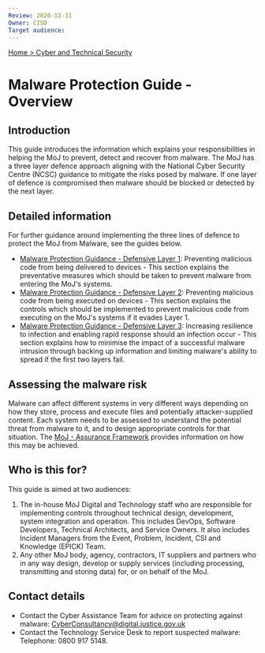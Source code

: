 ```yaml
---
Review: 2020-12-31
Owner: CISO
Target audience:
---
```


[Home > Cyber and Technical Security](home-security-policies-guides.md)

# Malware Protection Guide - Overview

## Introduction

This guide introduces the information which explains your responsibilities in helping the MoJ to prevent, detect and recover from malware. The MoJ has a three layer defence approach aligning with the National Cyber Security Centre (NCSC) guidance to mitigate the risks posed by malware. If one layer of defence is compromised then malware should be blocked or detected by the next layer.

## Detailed information

For further guidance around implementing the three lines of defence to protect the MoJ from Malware, see the guides below.

* [Malware Protection Guidance - Defensive Layer 1](malware-protection-guidance-defensive-layer-1.md): Preventing malicious code from being delivered to devices - This section explains the preventative measures which should be taken to prevent malware from entering the MoJ's systems.
* [Malware Protection Guidance - Defensive Layer 2](malware-protection-guidance-defensive-layer-2.md): Preventing malicious code from being executed on devices - This section explains the controls which should be implemented to prevent malicious code from executing on the MoJ's systems if it evades Layer 1.
* [Malware Protection Guidance - Defensive Layer 3](malware-protection-guidance-defensive-layer-3.md): Increasing resilience to infection and enabling rapid response should an infection occur - This section explains how to minimise the impact of a successful malware intrusion through backing up information and limiting malware's ability to spread if the first two layers fail.

## Assessing the malware risk

Malware can affect different systems in very different ways depending on how they store, process and execute files and potentially attacker-supplied content. Each system needs to be assessed to understand the potential threat from malware to it, and to design appropriate controls for that situation.  The [MoJ - Assurance Framework](https://docs.google.com/document/d/1ni5bn9vXUj4JFKcoiEO8x31TFCE3AVWN-HxZcVzfNnc/edit?ts=5f10064a) provides information on how this may be achieved.

## Who is this for?

This guide is aimed at two audiences:

1. The in-house MoJ Digital and Technology staff who are responsible for implementing controls throughout technical design, development, system integration and operation. This includes DevOps, Software Developers, Technical Architects, and Service Owners. It also includes Incident Managers from the Event, Problem, Incident, CSI and Knowledge (EPICK) Team.
2. Any other MoJ body, agency, contractors, IT suppliers and partners who in any way design, develop or supply services (including processing, transmitting and storing data) for, or on behalf of the MoJ.

## Contact details

* Contact the Cyber Assistance Team for advice on protecting against malware: [CyberConsultancy@digital.justice.gov.uk](mailto:CyberConsultancy@digital.justice.gov.uk)
* Contact the Technology Service Desk to report suspected malware:<br/>Telephone: 0800 917 5148.
